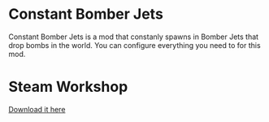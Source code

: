 # Constant Bomber Jets
Constant Bomber Jets is a mod that constanly spawns in Bomber Jets that drop bombs in the world.
You can configure everything you need to for this mod.

# Steam Workshop
[Download it here](https://youtu.be/dQw4w9WgXcQ)